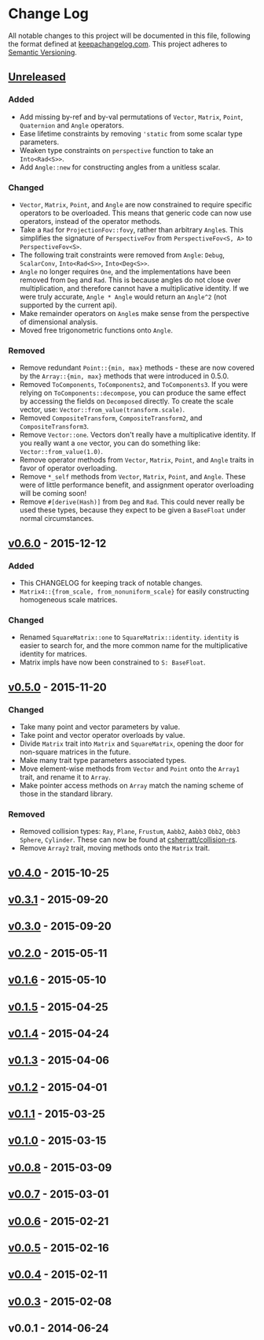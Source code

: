 # Change Log

All notable changes to this project will be documented in this file, following
the format defined at [keepachangelog.com](http://keepachangelog.com/).
This project adheres to [Semantic Versioning](http://semver.org/).

## [Unreleased]

### Added
- Add missing by-ref and by-val permutations of `Vector`, `Matrix`, `Point`,
  `Quaternion` and `Angle` operators.
- Ease lifetime constraints by removing `'static` from some scalar type
  parameters.
- Weaken type constraints on `perspective` function to take an `Into<Rad<S>>`.
- Add `Angle::new` for constructing angles from a unitless scalar.

### Changed
- `Vector`, `Matrix`, `Point`, and `Angle` are now constrained to require
  specific operators to be overloaded. This means that generic code can now use
  operators, instead of the operator methods.
- Take a `Rad` for `ProjectionFov::fovy`, rather than arbitrary `Angle`s. This
  simplifies the signature of `PerspectiveFov` from `PerspectiveFov<S, A>` to
  `PerspectiveFov<S>`.
- The following trait constraints were removed from `Angle`: `Debug`,
  `ScalarConv`, `Into<Rad<S>>`, `Into<Deg<S>>`.
- `Angle` no longer requires `One`, and the implementations have been removed
  from `Deg` and `Rad`. This is because angles do not close over multiplication,
  and therefore cannot have a multiplicative identity. If we were truly accurate,
  `Angle * Angle` would return an `Angle^2` (not supported by the current api).
- Make remainder operators on `Angle`s make sense from the perspective of
  dimensional analysis.
- Moved free trigonometric functions onto `Angle`.

### Removed
- Remove redundant `Point::{min, max}` methods - these are now covered by the
  `Array::{min, max}` methods that were introduced in 0.5.0.
- Removed `ToComponents`, `ToComponents2`, and `ToComponents3`. If you were
  relying on `ToComponents::decompose`, you can produce the same effect by
  accessing the fields on `Decomposed` directly. To create the scale vector,
  use: `Vector::from_value(transform.scale)`.
- Removed `CompositeTransform`, `CompositeTransform2`, and `CompositeTransform3`.
- Remove `Vector::one`. Vectors don't really have a multiplicative identity.
  If you really want a `one` vector, you can do something like:
  `Vector::from_value(1.0)`.
- Remove operator methods from `Vector`, `Matrix`, `Point`, and `Angle` traits
  in favor of operator overloading.
- Remove `*_self` methods from `Vector`, `Matrix`, `Point`, and `Angle`. These
  were of little performance benefit, and assignment operator overloading will
  be coming soon!
- Remove `#[derive(Hash)]` from `Deg` and `Rad`. This could never really be used
  these types, because they expect to be given a `BaseFloat` under normal
  circumstances.

## [v0.6.0] - 2015-12-12

### Added
- This CHANGELOG for keeping track of notable changes.
- `Matrix4::{from_scale, from_nonuniform_scale}` for easily constructing
  homogeneous scale matrices.

### Changed
- Renamed `SquareMatrix::one` to `SquareMatrix::identity`. `identity` is easier
  to search for,
  and the more common name for the multiplicative identity for matrices.
- Matrix impls have now been constrained to `S: BaseFloat`.

## [v0.5.0] - 2015-11-20

### Changed
- Take many point and vector parameters by value.
- Take point and vector operator overloads by value.
- Divide `Matrix` trait into `Matrix` and `SquareMatrix`, opening the door for
  non-square matrices in the future.
- Make many trait type parameters associated types.
- Move element-wise methods from `Vector` and `Point` onto the `Array1` trait,
  and rename it to `Array`.
- Make pointer access methods on `Array` match the naming scheme of those in the
  standard library.

### Removed
- Removed collision types: `Ray`, `Plane`, `Frustum`, `Aabb2`, `Aabb3` `Obb2`,
  `Obb3` `Sphere`, `Cylinder`. These can now be found at
  [csherratt/collision-rs](https://github.com/csherratt/collision-rs).
- Remove `Array2` trait, moving methods onto the `Matrix` trait.

## [v0.4.0] - 2015-10-25

## [v0.3.1] - 2015-09-20

## [v0.3.0] - 2015-09-20

## [v0.2.0] - 2015-05-11

## [v0.1.6] - 2015-05-10

## [v0.1.5] - 2015-04-25

## [v0.1.4] - 2015-04-24

## [v0.1.3] - 2015-04-06

## [v0.1.2] - 2015-04-01

## [v0.1.1] - 2015-03-25

## [v0.1.0] - 2015-03-15

## [v0.0.8] - 2015-03-09

## [v0.0.7] - 2015-03-01

## [v0.0.6] - 2015-02-21

## [v0.0.5] - 2015-02-16

## [v0.0.4] - 2015-02-11

## [v0.0.3] - 2015-02-08

## v0.0.1 - 2014-06-24

[Unreleased]: https://github.com/bjz/cgmath-rs/compare/v0.6.0...HEAD
[v0.6.0]: https://github.com/bjz/cgmath-rs/compare/v0.5.0...v0.6.0
[v0.5.0]: https://github.com/bjz/cgmath-rs/compare/v0.4.0...v0.5.0
[v0.4.0]: https://github.com/bjz/cgmath-rs/compare/v0.3.1...v0.4.0
[v0.3.1]: https://github.com/bjz/cgmath-rs/compare/v0.3.0...v0.3.1
[v0.3.0]: https://github.com/bjz/cgmath-rs/compare/v0.2.0...v0.3.0
[v0.2.0]: https://github.com/bjz/cgmath-rs/compare/v0.1.6...v0.2.0
[v0.1.6]: https://github.com/bjz/cgmath-rs/compare/v0.1.5...v0.1.6
[v0.1.5]: https://github.com/bjz/cgmath-rs/compare/v0.1.4...v0.1.5
[v0.1.4]: https://github.com/bjz/cgmath-rs/compare/v0.1.3...v0.1.4
[v0.1.3]: https://github.com/bjz/cgmath-rs/compare/v0.1.2...v0.1.3
[v0.1.2]: https://github.com/bjz/cgmath-rs/compare/v0.1.1...v0.1.2
[v0.1.1]: https://github.com/bjz/cgmath-rs/compare/v0.1.0...v0.1.1
[v0.1.0]: https://github.com/bjz/cgmath-rs/compare/v0.0.8...v0.1.0
[v0.0.8]: https://github.com/bjz/cgmath-rs/compare/v0.0.7...v0.0.8
[v0.0.7]: https://github.com/bjz/cgmath-rs/compare/v0.0.6...v0.0.7
[v0.0.6]: https://github.com/bjz/cgmath-rs/compare/v0.0.5...v0.0.6
[v0.0.5]: https://github.com/bjz/cgmath-rs/compare/v0.0.4...v0.0.5
[v0.0.4]: https://github.com/bjz/cgmath-rs/compare/v0.0.3...v0.0.4
[v0.0.3]: https://github.com/bjz/cgmath-rs/compare/v0.0.1...v0.0.3
